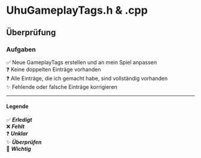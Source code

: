 ﻿# UhuGameplayTags.h & .cpp

## Überprüfung

### Aufgaben
✅ Neue GameplayTags erstellen und an mein Spiel anpassen  
❓ Keine doppelten Einträge vorhanden  
❓ Alle Einträge, die ich gemacht habe, sind vollständig vorhanden  
✨ Fehlende oder falsche Einträge korrigieren

---

#### **Legende**
✅ **_Erledigt_**  
❌ **_Fehlt_**  
❓ **_Unklar_**  
✨ **_Überprüfen_**  
🔴 **_Wichtig_**  

